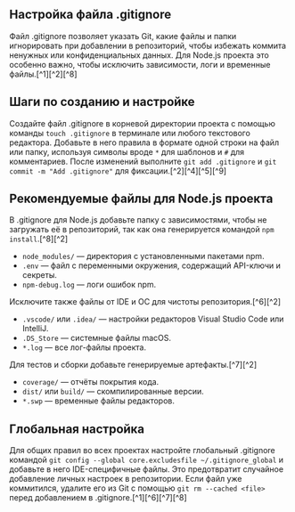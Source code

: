 ## Настройка файла .gitignore

Файл .gitignore позволяет указать Git, какие файлы и папки игнорировать при добавлении в репозиторий, чтобы избежать коммита ненужных или конфиденциальных данных. Для Node.js проекта это особенно важно, чтобы исключить зависимости, логи и временные файлы.[^1][^2][^8]

## Шаги по созданию и настройке

Создайте файл .gitignore в корневой директории проекта с помощью команды `touch .gitignore` в терминале или любого текстового редактора. Добавьте в него правила в формате одной строки на файл или папку, используя символы вроде `*` для шаблонов и `#` для комментариев. После изменений выполните `git add .gitignore` и `git commit -m "Add .gitignore"` для фиксации.[^2][^4][^5][^9]

## Рекомендуемые файлы для Node.js проекта

В .gitignore для Node.js добавьте папку с зависимостями, чтобы не загружать её в репозиторий, так как она генерируется командой `npm install`.[^8][^2]

- `node_modules/` — директория с установленными пакетами npm.
- `.env` — файл с переменными окружения, содержащий API-ключи и секреты.
- `npm-debug.log` — логи ошибок npm.

Исключите также файлы от IDE и ОС для чистоты репозитория.[^6][^2]

- `.vscode/` или `.idea/` — настройки редакторов Visual Studio Code или IntelliJ.
- `.DS_Store` — системные файлы macOS.
- `*.log` — все лог-файлы проекта.

Для тестов и сборки добавьте генерируемые артефакты.[^7][^2]

- `coverage/` — отчёты покрытия кода.
- `dist/` или `build/` — скомпилированные версии.
- `*.swp` — временные файлы редакторов.


## Глобальная настройка

Для общих правил во всех проектах настройте глобальный .gitignore командой `git config --global core.excludesfile ~/.gitignore_global` и добавьте в него IDE-специфичные файлы. Это предотвратит случайное добавление личных настроек в репозитории. Если файл уже коммитился, удалите его из Git с помощью `git rm --cached <file>` перед добавлением в .gitignore.[^1][^6][^7][^8]

